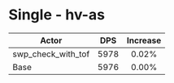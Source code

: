 # Single - hv-as
| Actor | DPS | Increase |
|---|:---:|:---:|
|swp_check_with_tof|5978|0.02%|
|Base|5976|0.00%|
